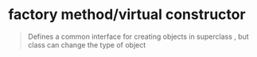 # factory method/virtual constructor
> Defines a common interface for creating objects in superclass
>, but class can change the type of object



